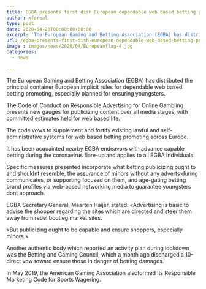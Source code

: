 ```yaml
---
title: EGBA presents first dish European dependable web based betting promoting code
author: xforeal 
type: post
date: 2020-04-28T00:00:00+00:00
excerpt: 'The European Gaming and Betting Association (EGBA) has distributed the primary skillet European implicit rules for dependable internet betting publicizing, especially planned for securing children '
url: /egba-presents-first-dish-european-dependable-web-based-betting-promoting-code/
image : images/news/2020/04/Europeanflag-4.jpg
categories:
  - news

---
```

The European Gaming and Betting Association (EGBA) has distributed the principal container European implicit rules for dependable web based betting promoting, especially planned for ensuring youngsters. 

The Code of Conduct on Responsible Advertising for Online Gambling presents new gauges for publicizing content over all media stages, with committed estimates held for web based life. 

The code vows to supplement and fortify existing lawful and self-administrative systems for web based betting promoting across Europe. 

It has been acquainted nearby EGBA endeavors with advance capable betting during the coronavirus flare-up and applies to all EGBA individuals. 

Specific measures presented incorporate what betting publicizing ought to and shouldnt resemble, the assurance of minors without any adverts during communicates, or supporting focused on them, and age-gating betting brand profiles via web-based networking media to guarantee youngsters dont approach. 

EGBA Secretary General, Maarten Haijer, stated: &#171;Advertising is basic to advise the shopper regarding the sites which are directed and steer them away from rebel bootleg market sites. 

&#171;But publicizing ought to be capable and ensure shoppers, especially minors.&#187; 

Another authentic body which reported an activity plan during lockdown was the Betting and Gaming Council, which a month ago discharged a 10-direct vow toward ensure those in danger of betting damages. 

In May 2019, the American Gaming Association alsoformed its Responsible Marketing Code for Sports Wagering.